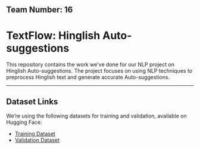 ## Team Number: 16 
# TextFlow: Hinglish Auto-suggestions


This repository contains the work we've done for our NLP project on Hinglish Auto-suggestions. The project focuses on using NLP techniques to preprocess Hinglish text and generate accurate Auto-suggestions.  



---

## Dataset Links  
We’re using the following datasets for training and validation, available on Hugging Face:

- [Training Dataset](https://huggingface.co/datasets/DanArnin/Hinglish/viewer/default/train)  
- [Validation Dataset](https://huggingface.co/datasets/DanArnin/Hinglish/viewer/default/validation)
